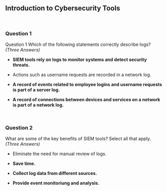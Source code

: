 ## Introduction to Cybersecurity Tools


<br>

### Question 1

Question 1
Which of the following statements correctly describe logs? *(Three Answers)*

* **SIEM tools rely on logs to monitor systems and detect security threats.** 

* Actions such as username requests are recorded in a network log.

* **A record of events related to employee logins and username requests is part of a server log.**

* **A record of connections between devices and services on a network is part of a network log.**


<br>

### Question 2

What are some of the key benefits of SIEM tools? Select all that apply. *(Three Answers)*

* Eliminate the need for manual review of logs. 

* **Save time.**

* **Collect log data from different sources.**

* **Provide event monitoriung and analysis.**